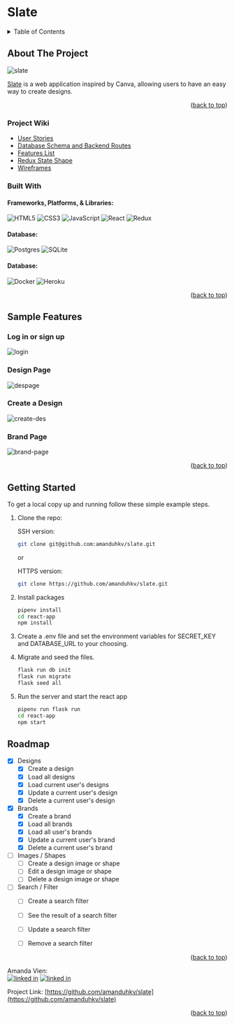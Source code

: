 # Slate

<!-- TABLE OF CONTENTS -->
<details>
  <summary>Table of Contents</summary>
  <ol>
    <li>
      <a href="#about-the-project">About The Project</a>
      <ul>
        <li><a href="#project-wiki">Project Wiki</a></li>
        <li><a href="#built-with">Built With</a></li>
      </ul>
    </li>
    <li>
      <a href="#sample-features">Sample Features</a>
    </li>
    <li>
      <a href="#getting-started">Getting Started</a>
    </li>
    <li><a href="#roadmap">Roadmap</a></li>
  </ol>
</details>

<!-- ABOUT THE PROJECT -->
## About The Project
![slate](https://user-images.githubusercontent.com/105696861/200223816-6747bd49-24f9-4dd9-a563-e13a102ff674.png)


[Slate](https://slate-canva.herokuapp.com/) is a web application inspired by Canva, allowing users to have an easy way to create designs.

<p align="right">(<a href="#readme-top">back to top</a>)</p>

### Project Wiki
* [User Stories](https://github.com/amanduhkv/slate/wiki/User-Stories)
* [Database Schema and Backend Routes](https://github.com/amanduhkv/slate/wiki/Database-Schema-and-Backend-Routes)
* [Features List](https://github.com/amanduhkv/slate/wiki/Features-List)
* [Redux State Shape](https://github.com/amanduhkv/Squeal/wiki/Redux-Store-Shape)
* [Wireframes](https://github.com/amanduhkv/slate/wiki/Wireframes)



### Built With
#### Frameworks, Platforms, & Libraries:
![HTML5](https://img.shields.io/badge/html5-%23E34F26.svg?style=for-the-badge&logo=html5&logoColor=white)
![CSS3](https://img.shields.io/badge/css3-%231572B6.svg?style=for-the-badge&logo=css3&logoColor=white)
![JavaScript](https://img.shields.io/badge/javascript-%23323330.svg?style=for-the-badge&logo=javascript&logoColor=%23F7DF1E)
![React](https://img.shields.io/badge/react-%2320232a.svg?style=for-the-badge&logo=react&logoColor=%2361DAFB)
![Redux](https://img.shields.io/badge/redux-%23593d88.svg?style=for-the-badge&logo=redux&logoColor=white)

#### Database:
![Postgres](https://img.shields.io/badge/postgres-%23316192.svg?style=for-the-badge&logo=postgresql&logoColor=white)
![SQLite](https://img.shields.io/badge/sqlite-%2307405e.svg?style=for-the-badge&logo=sqlite&logoColor=white)

#### Database:
![Docker](https://img.shields.io/badge/docker-%230db7ed.svg?style=for-the-badge&logo=docker&logoColor=white)
![Heroku](https://img.shields.io/badge/heroku-%23430098.svg?style=for-the-badge&logo=heroku&logoColor=white)

<p align="right">(<a href="#readme-top">back to top</a>)</p>

<!-- SAMPLE FEATURES -->
## Sample Features
### Log in or sign up
![login](https://user-images.githubusercontent.com/105696861/200228063-cd57e7cc-f7e2-432d-a82a-4fd50fbf9ce4.png)
### Design Page
![despage](https://user-images.githubusercontent.com/105696861/200228161-cafef450-e27b-422f-8c99-be6b0c280c19.png)
### Create a Design
![create-des](https://user-images.githubusercontent.com/105696861/200228206-307825f0-5325-460f-9db3-384fcb9fac46.png)
### Brand Page
![brand-page](https://user-images.githubusercontent.com/105696861/200228242-f548c96c-d363-410f-abcc-ebdbf3228a00.png)




<p align="right">(<a href="#readme-top">back to top</a>)</p>

<!-- GETTING STARTED -->
## Getting Started

To get a local copy up and running follow these simple example steps.

1. Clone the repo:

    SSH version:
    ```sh
    git clone git@github.com:amanduhkv/slate.git
    ```
    or

    HTTPS version:
    ```sh
    git clone https://github.com/amanduhkv/slate.git
    ```

2. Install packages
    ```sh
    pipenv install
    cd react-app
    npm install
    ```
3. Create a .env file and set the environment variables for SECRET_KEY and DATABASE_URL to your choosing.

4. Migrate and seed the files.
    ```sh
    flask run db init
    flask run migrate
    flask seed all
    ```
5. Run the server and start the react app
    ```sh
    pipenv run flask run
    cd react-app
    npm start
    ```

<!-- ROADMAP -->
## Roadmap

- [x] Designs
    - [x] Create a design
    - [x] Load all designs
    - [x] Load current user's designs
    - [x] Update a current user's design
    - [x] Delete a current user's design
- [x] Brands
    - [x] Create a brand
    - [x] Load all brands
    - [x] Load all user's brands
    - [x] Update a current user's brand
    - [x] Delete a current user's brand
    
- [ ] Images / Shapes
    - [ ] Create a design image or shape
    - [ ] Edit a design image or shape
    - [ ] Delete a design image or shape
   
- [ ] Search / Filter
    - [ ] Create a search filter
    - [ ] See the result of a search filter
    - [ ] Update a search filter
    - [ ] Remove a search filter


<p align="right">(<a href="#readme-top">back to top</a>)</p>


<!-- CONTACT -->

Amanda Vien:
<br>
[![linked in][linkedin-icon]][linkedin-url-amanda]
[![linked in][github-icon]][github-url-amanda]
<br>


Project Link: [https://github.com/amanduhkv/slate](https://github.com/amanduhkv/slate)

<p align="right">(<a href="#readme-top">back to top</a>)</p>



<!-- MARKDOWN LINKS & IMAGES -->
[linkedin-icon]: https://skillicons.dev/icons?i=linkedin
[github-icon]: https://skillicons.dev/icons?i=github
[linkedin-url-amanda]: https://www.linkedin.com/in/amandakvien/
[github-url-amanda]: https://github.com/amanduhkv
[React.js]: https://img.shields.io/badge/React-20232A?style=for-the-badge&logo=react&logoColor=61DAFB
[React-url]: https://reactjs.org/
